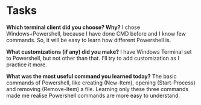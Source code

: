 # Tasks

**Which terminal client did you choose? Why?**
I chose Windows+Powershell, because I have done CMD before and I know few commands. So, it will be easy to learn how different Powershell is.

**What customizations (if any) did you make?**
I have Windows Terminal set to Powershell, but not other than that. I'll try to add customization as I practice it more.

**What was the most useful command you learned today?**
The basic commands of Powershell, like creating (New-Item), opening (Start-Process) and removing (Remove-Item) a file. Learning only these three commands made me realise Powershell commands are more easy to understand.
